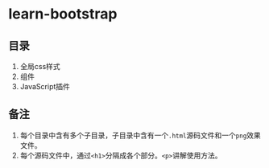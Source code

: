 # learn-bootstrap

## 目录

1. 全局css样式
2. 组件
3. JavaScript插件


## 备注

1. 每个目录中含有多个子目录，子目录中含有一个`.html`源码文件和一个`png`效果文件。
2. 每个源码文件中，通过`<h1>`分隔成各个部分。`<p>`讲解使用方法。